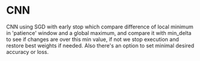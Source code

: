 # CNN
CNN using SGD with early stop which compare difference of local minimum in 'patience' window and a global maximum, and compare it with min_delta to see if changes are over this min value, if not we stop execution and restore best weights if needed. Also there's an option to set minimal desired accuracy or loss.
